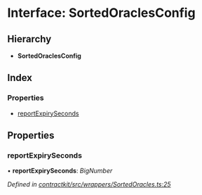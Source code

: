 # Interface: SortedOraclesConfig

## Hierarchy

* **SortedOraclesConfig**

## Index

### Properties

* [reportExpirySeconds](_wrappers_sortedoracles_.sortedoraclesconfig.md#reportexpiryseconds)

## Properties

###  reportExpirySeconds

• **reportExpirySeconds**: *BigNumber*

*Defined in [contractkit/src/wrappers/SortedOracles.ts:25](https://github.com/celo-org/celo-monorepo/blob/master/packages/sdk/contractkit/src/wrappers/SortedOracles.ts#L25)*

